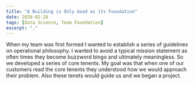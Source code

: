 ```yaml
---
title: "A Building is Only Good as its Foundation"
date: 2020-02-28
tags: [Data Science, Team Foundation]
excerpt: "."
---
```

When my team was first formed I wanted to establish a series of guidelines on operational philosophy.
I wanted to avoid a typical mission statement as often times they become buzzword bingo and ultimately
meaningless.  So we developed a series of core tenents.  My goal was that when one of our customers
read the core tenents they understood how we would approach their problem.  Also these tenets would
guide us and we began a project.  

<figure style="width: 30%" class="align-middle">
  <img src="{{ site.url }}{{ site.baseurl }}/images/blog/core_tenants.png" alt="">
</figure>
